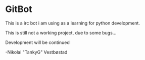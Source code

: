 # GitBot


This is a irc bot i am using as a learning for python development.

This is still not a working project, due to some bugs... 

Development will be continued

-Nikolai "TankyG" Vestbøstad
